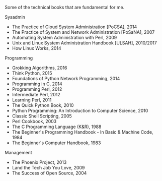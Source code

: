 Some of the technical books that are fundamental for me.

Sysadmin

* The Practice of Cloud System Administration [PoCSA], 2014
* The Practice of System and Network Administration [PoSaNA], 2007
* Automating System Administration with Perl, 2009
* Unix and Linux System Administration Handbook [ULSAH], 2010/2017
* How Linux Works, 2014

Programming

* Grokking Algorithms, 2016
* Think Python, 2015
* Foundations of Python Network Programming, 2014
* Programming in C, 2014
* Programming Perl, 2012
* Intermediate Perl, 2012
* Learning Perl, 2011
* The Quick Python Book, 2010
* Python Programming: An Introduction to Computer Science, 2010
* Classic Shell Scripting, 2005
* Perl Cookbook, 2003
* The C Programming Language (K&R), 1988
* The Beginner's Programming Handbook - In Basic & Machine Code, 1984
* The Beginner's Computer Handbook, 1983

Management

* The Phoenix Project, 2013
* Land the Tech Job You Love, 2009
* The Success of Open Source, 2004
